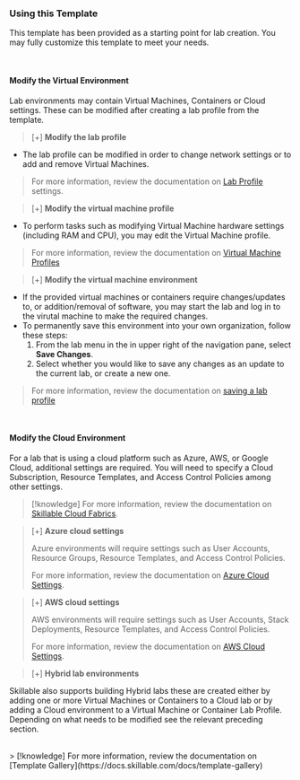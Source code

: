 ### Using this Template

This template has been provided as a starting point for lab creation. You may fully customize this template to meet your needs.

<br>

#### Modify the Virtual Environment

Lab environments may contain Virtual Machines, Containers or Cloud settings. These can be modified after creating a lab profile from the template.

>[+] **Modify the lab profile**
>
- The lab profile can be modified in order to change network settings or to add and remove Virtual Machines.
>
> For more information, review the documentation on [Lab Profile](https://docs.skillable.com/docs/lab-profile) settings.

>[+] **Modify the virtual machine profile**
>
- To perform tasks such as modifying Virtual Machine hardware settings (including RAM and CPU), you may edit the Virtual Machine profile.
>
> For more information, review the documentation on [Virtual Machine Profiles](https://docs.skillable.com/docs/virtual-machine-profiles)

>[+] **Modify the virtual machine environment**
>
- If the provided virtual machines or containers require changes/updates to, or addition/removal of software, you may start the lab and log in to the virutal machine to make the required changes.
- To permanently save this environment into your own organization, follow these steps:
    1. From the lab menu in the in upper right of the navigation pane, select **Save Changes**.
    2. Select whether you would like to save any changes as an update to the current lab, or create a new one.
>
> For more information, review the documentation on [saving a lab profile](https://docs.skillable.com/docs/lab-profile-cloning)

<br>

#### Modify the Cloud Environment

For a lab that is using a cloud platform such as Azure, AWS, or Google Cloud, additional settings are required. You will need to specify a Cloud Subscription, Resource Templates, and Access Control Policies among other settings.

> [!knowledge] For more information, review the documentation on [Skillable Cloud Fabrics](https://docs.skillable.com/docs/cloud-fabric-explanation).

>[+] **Azure cloud settings**
>
> Azure environments will require settings such as User Accounts, Resource Groups, Resource Templates, and Access Control Policies.
>
> For more information, review the documentation on [Azure Cloud Settings](https://docs.skillable.com/docs/cloud-slice-guide-microsoft-azure-setup).

>[+] **AWS cloud settings**
>
> AWS environments will require settings such as User Accounts, Stack Deployments, Resource Templates, and Access Control Policies.
> 
> For more information, review the documentation on [AWS Cloud Settings](https://docs.skillable.com/docs/enable-aws-cloud-slice-support).

>[+] **Hybrid lab environments**
>
Skillable also supports building Hybrid labs these are created either by adding one or more Virtual Machines or Containers to a Cloud lab or by adding a Cloud environment to a Virtual Machine or Container Lab Profile. Depending on what needs to be modified see the relevant preceding section.


<br>
> [!knowledge] For more information, review the documentation on [Template Gallery](https://docs.skillable.com/docs/template-gallery)
